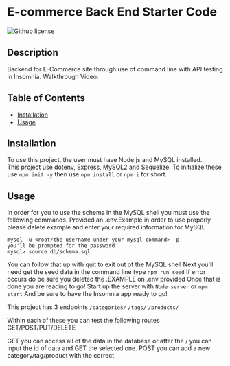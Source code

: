 # E-commerce Back End Starter Code
![Github license](https://img.shields.io/badge/license-MIT-blue.svg)

## Description
Backend for E-Commerce site through use of command line with API testing in Insomnia. 
Walkthrough Video: 

## Table of Contents
- [Installation](#installation)
- [Usage](#usage)


## Installation 
To use this project, the user must have Node.js and MySQL installed.  
This project use dotenv, Express, MySQL2 and Sequelize. To initialize these use `npm init -y` then use `npm install` or `npm i` for short.

## Usage 
In order for you to use the schema in the MySQL shell you must use the following commands. Provided an .env.Example in order to use properly please delete example and enter your required information for MySQL
```
mysql -u <root/the username under your mysql command> -p
you'll be prompted for the password
mysql> source db/schema.sql
```
You can follow that up with quit to exit out of the MySQL shell
Next you'll need get the seed data in the command line type `npm run seed`
If error occurs do be sure you deleted the .EXAMPLE on .env provided
Once that is done you are reading to go! Start up the server with `Node server` or `npm start` And be sure to have the Insomnia app ready to go!

This project has 3 endpoints `/categories/` `/tags/` `/products/`

Within each of these you can test the following routes GET/POST/PUT/DELETE

GET you can access all of the data in the database or after the / you can input the id of data and GET the selected one.
POST you can add a new category/tag/product with the correct 
